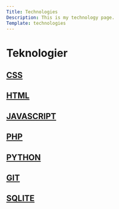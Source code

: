 ```yaml
---
Title: Technologies
Description: This is my technology page.
Template: technologies
---
```


<div class="tech headline">
    <h1>Teknologier</h1>
</div>

<div class="tech css">
    <h2><a href = "%base_url%/technology/css">CSS</a></h2>
</div>

<div class="tech html">
    <h2><a href = "%base_url%/technology/html">HTML</a></h2>
</div>

<div class="tech java">
    <h2><a href = "%base_url%/technology/javascript">JAVASCRIPT</a></h2>
</div>

<div class="tech php">
    <h2><a href = "%base_url%/technology/php">PHP</a></h2>
</div>

<div class="tech python">
    <h2><a href = "%base_url%/technology/python">PYTHON</a></h2>
</div>

<div class="tech git">
    <h2><a href = "%base_url%/technology/git">GIT</a></h2>
</div>

<div class="tech sqlite">
    <h2><a href = "%base_url%/technology/sqlite">SQLITE</a></h2>
</div>